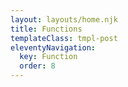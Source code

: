```yaml
---
layout: layouts/home.njk
title: Functions
templateClass: tmpl-post
eleventyNavigation:
  key: Function
  order: 8
---
```


<script>

/*---- <> ----*/


function outputMessage() {
    console.log('Output Message');
}

/* ------ Task 1 ------ */



console.log('Task 1 Start');
console.log('-------------');

outputMessage();

console.log('-------------');
console.log('Task 1 End');

console.log('-----------------------------------')

function combineStrings(string1, string2) {
    console.log(fName + "" + lName);
}

/* ------ Task 2 ------ */

console.log('Task 2 Start')
console.log('-------------');

    var fName= 'Jesper';
    var lName= 'Spangberg';

combineStrings(fName + "_" + lName);

console.log('-------------');
console.log('Task 2 End');

console.log('-----------------------------------');


/* ------ Task 3 ------ */

function combineStringsAndReturn(string1, string2) {
    var combinedStrings = string1 + " " + string2;
    return combinedStrings;
}

console.log('Task 3 Start');
console.log('-------------');

var fName = 'Jesper';
var lName = 'Spangberg';

var names = combineStringsAndReturn(fName, lName);

console.log(names);

console.log('-------------');
console.log('Task 3 End');

*/

console.log('Task 4 Start');
console.log('-------------');
/*---- < > || >= <= ----*/

// Both Comparisons have to be true &&
// One comparison have to be true 

function shouldIPutOnACoat(temp) {

    if (temp <= 50 && temp > 30) { //temp less than or equal to 50 && temp or higher than 30
        message = "Put On A Coat";
    } else if (temp < 30) { //temp less than 30
        var message = "Put On A Coat And A Hat";
    } else if (temp  === 0) { 
        var message = "Stay Inside";
    } else {
        var message ="Pants & A Vest Is Fine";
    }
    return message;

};

var temp = 15;

console.log(shouldIPutOnACoat(temp));

console.log('-------------');
console.log('Task 4 End');
</script>